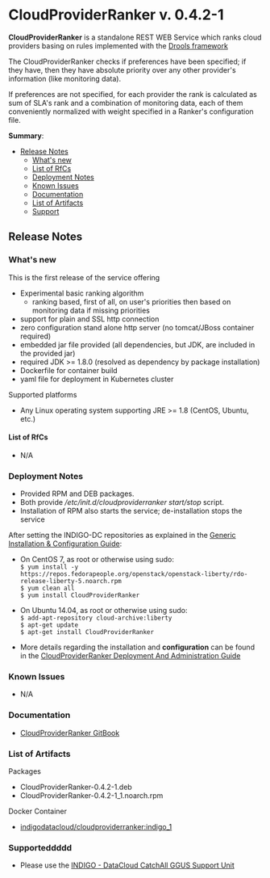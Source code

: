 # CloudProviderRanker v. 0.4.2-1

**CloudProviderRanker** is a standalone REST WEB Service which ranks cloud providers basing on rules implemented with the [Drools framework]( http://drools.org/)

The CloudProviderRanker checks if preferences have been specified; if they have, then they have absolute priority over any other provider's information (like monitoring data).

If preferences are not specified, for each provider the rank is calculated as sum of SLA's rank and a combination of monitoring data, each of them conveniently normalized with weight specified in a Ranker's configuration file.


**Summary**:
* [Release Notes](#id1)
  * [What's new](#id2)
  * [List of RfCs](#id3)
  * [Deployment Notes](#id4)
  * [Known Issues](#id5)
  * [Documentation](#id6)
  * [List of Artifacts](#id7)
  * [Support](#id8)


<a id="id1"></a>
## Release Notes

<a id="id2"></a>
### What's new

This is the first release of the service offering
* Experimental basic ranking algorithm
  * ranking based, first of all, on user's priorities then based on monitoring data if missing priorities
* support for plain and SSL http connection
* zero configuration stand alone http server (no tomcat/JBoss container required)
* embedded jar file provided (all dependencies, but JDK, are included in the provided jar)
* required JDK >= 1.8.0 (resolved as dependency by package installation)
* Dockerfile for container build
* yaml file for deployment in Kubernetes cluster

Supported platforms
* Any Linux operating system supporting JRE >= 1.8 (CentOS, Ubuntu, etc.)

<a id="id3"></a>
#### List of RfCs 
* N/A

<a id="id4"></a>
### Deployment Notes
* Provided RPM and DEB packages.
* Both provide */etc/init.d/cloudproviderranker start/stop* script. 
* Installation of RPM also starts the service; de-installation stops the service

After setting the INDIGO-DC repositories as explained in the [Generic Installation & Configuration Guide](generic_installation_and_configuration_guide_1.md):
* On CentOS 7, as root or otherwise using sudo:<br>
  ```$ yum install -y https://repos.fedorapeople.org/openstack/openstack-liberty/rdo-release-liberty-5.noarch.rpm```<br>
  ```$ yum clean all```<br>
  ```$ yum install CloudProviderRanker```<br>
* On Ubuntu 14.04, as root or otherwise using sudo:<br>
  ```$ add-apt-repository cloud-archive:liberty```<br>
  ```$ apt-get update```<br>
  ```$ apt-get install CloudProviderRanker```

* More details regarding the installation and **configuration** can be found in the [CloudProviderRanker Deployment And Administration Guide](https://indigo-dc.gitbooks.io/cloud-provider-ranker/content/chapter1.htmll)

<a id="id5"></a>
### Known Issues
* N/A

<a id="id6"></a>
### Documentation

* [CloudProviderRanker GitBook](https://www.gitbook.com/book/indigo-dc/cloud-provider-ranker/details) 

<a id="id7"></a>
### List of Artifacts
Packages
* CloudProviderRanker-0.4.2-1.deb
* CloudProviderRanker-0.4.2-1_1.noarch.rpm

Docker Container
* [indigodatacloud/cloudproviderranker:indigo_1](https://hub.docker.com/r/indigodatacloud/cloudproviderranker/)

<a id="id8"></a>
### Supporteddddd

* Please use the [INDIGO - DataCloud CatchAll GGUS Support Unit](
https://wiki.egi.eu/wiki/GGUS:INDIGO_DataCloud_Catch-all_FAQ)
